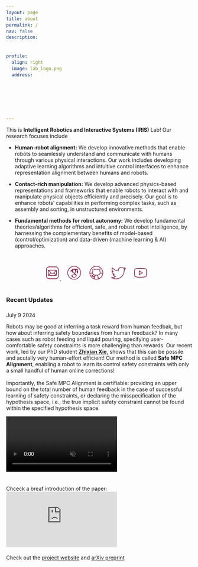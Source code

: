 ```yaml
---
layout: page
title: about
permalink: /
nav: false
description: 


profile:
  align: right
  image: lab_logo.png
  address: 






---
```


This is **Intelligent Robotics and Interactive Systems (IRIS)** Lab! Our research focuses include

- **Human-robot alignment:**  We develop innovative methods that enable robots to seamlessly understand and communicate with humans through various physical interactions. Our work includes developing adaptive learning algorithms and intuitive control interfaces to enhance  representation alignment between humans and robots.

- **Contact-rich manipulation:** We develop advanced physics-based representations and frameworks that enable robots to interact with and manipulate physical objects efficiently and precisely. Our goal is to enhance robots’ capabilities in performing complex tasks, such as assembly and sorting, in unstructured environments.

- **Fundamental methods for robot autonomy:** We develop fundamental theories/algorithms for  efficient, safe, and robust robot intelligence, by harnessing the complementary benefits of model-based (control/optimization) and data-driven (machine learning & AI) approaches.





<p style="margin-bottom:1.2cm; margin-left: 1.5cm"> </p>



<center>
    <a href = "mailto:wanxin.jin@asu.edu" target="_blank"> 
    <img src="assets/img/email_logo.png" width="40" target="_blank"> </a>   &nbsp;&nbsp;&nbsp;
<a href = "https://scholar.google.com/citations?user=SoEC4h4AAAAJ&hl=en" target="_blank"> 
    <img src="assets/img/scholar_logo.png" width="40" target="_blank"></a>   &nbsp;&nbsp;&nbsp;
<a href = "https://github.com/asu-iris" target="_blank">
    <img src="assets/img/github_logo.png" width="40" target="_blank"></a> &nbsp;&nbsp;&nbsp;
<a href = "https://twitter.com/jinwanxin" target="_blank">
    <img src="assets/img/twitter_logo.png" width="40" target="_blank"></a>  &nbsp;&nbsp;&nbsp;
<a href = "https://www.youtube.com/@robotics-iris-lab" target="_blank">
    <img src="assets/img/youtube_logo.png" width="40" target="_blank"></a>  &nbsp;&nbsp;&nbsp;

</center>


<br />




### **Recent Updates**

<p style="margin-bottom:0.6cm"> </p>

<div class="updates-list">







<div class="update-item">
<div class="update-date">July 9 2024</div>
<div class="update-content">
<p>
Robots may be good at inferring a task reward from human feedbak, but how about inferring safety boundaries from human feedback? In many cases such as robot feeding and liquid pouring, specifying  user-comfortable safety constraints is more challenging  than  rewards. Our recent work, led by  our PhD student <a href="https://zhi-xian-xie.github.io/" target="_blank"><strong>Zhixian Xie</strong></a>,  shows that this can be possile and acutally very human-effort efficient! Our method is called <strong>Safe MPC Alignment</strong>, enabling a robot to learn its control safety constraints with only a small handful of human online corrections!
<br>
<br> 
Importantly, the Safe MPC Alignment is certifiable: providing an upper bound on the total number of human feedback in the case of successful learning of safety constraints, or declaring the misspecification of the hypothesis space, i.e., the true implicit safety constraint cannot be found within the specified hypothesis space. 
<div class="video-container">
  <video autoplay loop muted controls>
    <source src="/collections/research/human/safe_mpc_align4.mp4" type="video/mp4">
  </video>
</div>
<br> 
<br> 
Chceck a breaf introduction of the paper:
<br> 
<!-- <iframe width="800" height="450" src="https://www.youtube.com/embed/QOODShHLQJE?si=IuYvkp3wm507Dc2Y" title="YouTube video player" frameborder="0" allow="accelerometer; autoplay; clipboard-write; encrypted-media; gyroscope; picture-in-picture; web-share" referrerpolicy="strict-origin-when-cross-origin" allowfullscreen></iframe> -->
<div class="video-container">
  <iframe src="https://www.youtube.com/embed/QOODShHLQJE?si=IuYvkp3wm507Dc2Y" title="YouTube video player" frameborder="0" allow="accelerometer; autoplay; clipboard-write; encrypted-media; gyroscope; picture-in-picture; web-share" referrerpolicy="strict-origin-when-cross-origin" allowfullscreen></iframe>
</div>

<br> 
Check out the <a href="https://zhi-xian-xie.github.io/safe_alignment_site/" target="_blank">project website</a> and <a href="https://arxiv.org/abs/2407.04216" target="_blank">arXiv preprint</a>

</div>
</div>










</div>
